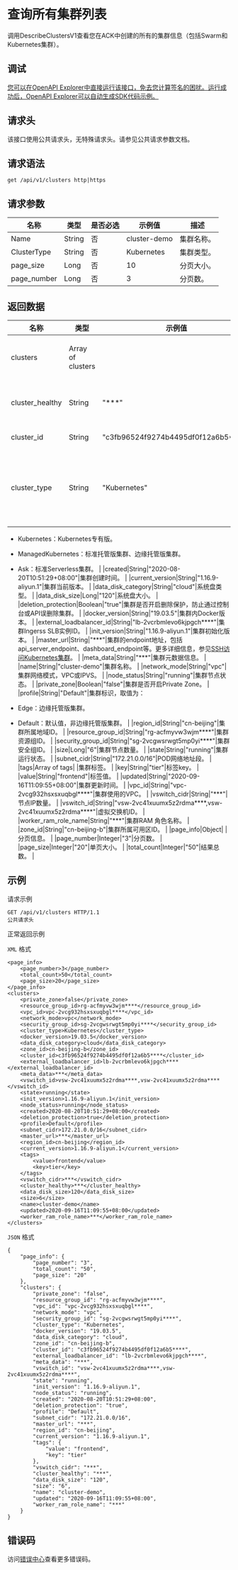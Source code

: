 # 查询所有集群列表

调用DescribeClustersV1查看您在ACK中创建的所有的集群信息（包括Swarm和Kubernetes集群）。

## 调试

[您可以在OpenAPI Explorer中直接运行该接口，免去您计算签名的困扰。运行成功后，OpenAPI Explorer可以自动生成SDK代码示例。](https://api.aliyun.com/#product=CS&api=DescribeClustersV1&type=ROA&version=2015-12-15)

## 请求头

该接口使用公共请求头，无特殊请求头。请参见公共请求参数文档。

## 请求语法

```
get /api/v1/clusters http|https
```

## 请求参数

|名称|类型|是否必选|示例值|描述|
|--|--|----|---|--|
|Name|String|否|cluster-demo|集群名称。 |
|ClusterType|String|否|Kubernetes|集群类型。 |
|page\_size|Long|否|10|分页大小。 |
|page\_number|Long|否|3|分页数。 |

## 返回数据

|名称|类型|示例值|描述|
|--|--|---|--|
|clusters|Array of clusters| |集群详情列表。 |
|cluster\_healthy|String|"\*\*\*"|集群健康状态。 |
|cluster\_id|String|"c3fb96524f9274b4495df0f12a6b5\*\*\*\*"|集群ID。 |
|cluster\_type|String|"Kubernetes"|集群类型，有下面几种取值：

 -   Kubernetes：Kubernetes专有版。
-   ManagedKubernetes：标准托管版集群、边缘托管版集群。
-   Ask：标准Serverless集群。 |
|created|String|"2020-08-20T10:51:29+08:00"|集群创建时间。 |
|current\_version|String|"1.16.9-aliyun.1"|集群当前版本。 |
|data\_disk\_category|String|"cloud"|系统盘类型。 |
|data\_disk\_size|Long|"120"|系统盘大小。 |
|deletion\_protection|Boolean|"true"|集群是否开启删除保护，防止通过控制台或API误删除集群。 |
|docker\_version|String|"19.03.5"|集群内Docker版本。 |
|external\_loadbalancer\_id|String|"lb-2vcrbmlevo6kjpgch\*\*\*\*"|集群Ingerss SLB实例ID。 |
|init\_version|String|"1.16.9-aliyun.1"|集群初始化版本。 |
|master\_url|String|"\*\*\*"|集群的endpoint地址，包括api\_server\_endpoint、dashboard\_endpoint等。更多详细信息，参见[SSH访问Kubernetes集群](https://help.aliyun.com/document_detail/～～86491～～)。 |
|meta\_data|String|"\*\*\*"|集群元数据信息。 |
|name|String|"cluster-demo"|集群名称。 |
|network\_mode|String|"vpc"|集群网络模式，VPC或IPVS。 |
|node\_status|String|"running"|集群节点状态。 |
|private\_zone|Boolean|"false"|集群是否开启Private Zone。 |
|profile|String|"Default"|集群标识，取值为：

 -   Edge：边缘托管版集群。
-   Default：默认值，非边缘托管版集群。 |
|region\_id|String|"cn-beijing"|集群所属地域ID。 |
|resource\_group\_id|String|"rg-acfmyvw3wjm\*\*\*\*"|集群资源组ID。 |
|security\_group\_id|String|"sg-2vcgwsrwgt5mp0yi\*\*\*\*"|集群安全组ID。 |
|size|Long|"6"|集群节点数量。 |
|state|String|"running"|集群运行状态。 |
|subnet\_cidr|String|"172.21.0.0/16"|POD网络地址段。 |
|tags|Array of tags| |集群标签。 |
|key|String|"tier"|标签key。 |
|value|String|"frontend"|标签值。 |
|updated|String|"2020-09-16T11:09:55+08:00"|集群更新时间。 |
|vpc\_id|String|"vpc-2vcg932hsxsxuqbgl\*\*\*\*"|集群使用的VPC。 |
|vswitch\_cidr|String|"\*\*\*"|节点IP数量。 |
|vswitch\_id|String|"vsw-2vc41xuumx5z2rdma\*\*\*\*,vsw-2vc41xuumx5z2rdma\*\*\*\*"|虚拟交换机ID。 |
|worker\_ram\_role\_name|String|"\*\*\*"|集群RAM 角色名称。 |
|zone\_id|String|"cn-beijing-b"|集群所属可用区ID。 |
|page\_info|Object| |分页信息。 |
|page\_number|Integer|"3"|分页数。 |
|page\_size|Integer|"20"|单页大小。 |
|total\_count|Integer|"50"|结果总数。 |

## 示例

请求示例

```
GET /api/v1/clusters HTTP/1.1
公共请求头
```

正常返回示例

`XML` 格式

```
<page_info>
    <page_number>3</page_number>
    <total_count>50</total_count>
    <page_size>20</page_size>
</page_info>
<clusters>
    <private_zone>false</private_zone>
    <resource_group_id>rg-acfmyvw3wjm****</resource_group_id>
    <vpc_id>vpc-2vcg932hsxsxuqbgl****</vpc_id>
    <network_mode>vpc</network_mode>
    <security_group_id>sg-2vcgwsrwgt5mp0yi****</security_group_id>
    <cluster_type>Kubernetes</cluster_type>
    <docker_version>19.03.5</docker_version>
    <data_disk_category>cloud</data_disk_category>
    <zone_id>cn-beijing-b</zone_id>
    <cluster_id>c3fb96524f9274b4495df0f12a6b5****</cluster_id>
    <external_loadbalancer_id>lb-2vcrbmlevo6kjpgch****</external_loadbalancer_id>
    <meta_data>***</meta_data>
    <vswitch_id>vsw-2vc41xuumx5z2rdma****,vsw-2vc41xuumx5z2rdma****</vswitch_id>
    <state>running</state>
    <init_version>1.16.9-aliyun.1</init_version>
    <node_status>running</node_status>
    <created>2020-08-20T10:51:29+08:00</created>
    <deletion_protection>true</deletion_protection>
    <profile>Default</profile>
    <subnet_cidr>172.21.0.0/16</subnet_cidr>
    <master_url>***</master_url>
    <region_id>cn-beijing</region_id>
    <current_version>1.16.9-aliyun.1</current_version>
    <tags>
        <value>frontend</value>
        <key>tier</key>
    </tags>
    <vswitch_cidr>***</vswitch_cidr>
    <cluster_healthy>***</cluster_healthy>
    <data_disk_size>120</data_disk_size>
    <size>6</size>
    <name>cluster-demo</name>
    <updated>2020-09-16T11:09:55+08:00</updated>
    <worker_ram_role_name>***</worker_ram_role_name>
</clusters>
```

`JSON` 格式

```
{
    "page_info": {
        "page_number": "3",
        "total_count": "50",
        "page_size": "20"
    },
    "clusters": {
        "private_zone": "false",
        "resource_group_id": "rg-acfmyvw3wjm****",
        "vpc_id": "vpc-2vcg932hsxsxuqbgl****",
        "network_mode": "vpc",
        "security_group_id": "sg-2vcgwsrwgt5mp0yi****",
        "cluster_type": "Kubernetes",
        "docker_version": "19.03.5",
        "data_disk_category": "cloud",
        "zone_id": "cn-beijing-b",
        "cluster_id": "c3fb96524f9274b4495df0f12a6b5****",
        "external_loadbalancer_id": "lb-2vcrbmlevo6kjpgch****",
        "meta_data": "***",
        "vswitch_id": "vsw-2vc41xuumx5z2rdma****,vsw-2vc41xuumx5z2rdma****",
        "state": "running",
        "init_version": "1.16.9-aliyun.1",
        "node_status": "running",
        "created": "2020-08-20T10:51:29+08:00",
        "deletion_protection": "true",
        "profile": "Default",
        "subnet_cidr": "172.21.0.0/16",
        "master_url": "***",
        "region_id": "cn-beijing",
        "current_version": "1.16.9-aliyun.1",
        "tags": {
            "value": "frontend",
            "key": "tier"
        },
        "vswitch_cidr": "***",
        "cluster_healthy": "***",
        "data_disk_size": "120",
        "size": "6",
        "name": "cluster-demo",
        "updated": "2020-09-16T11:09:55+08:00",
        "worker_ram_role_name": "***"
    }
}
```

## 错误码

访问[错误中心](https://error-center.alibabacloud.com/status/product/CS)查看更多错误码。

